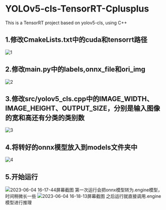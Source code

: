 # YOLOv5-cls-TensorRT-Cplusplus
This is a TensorRT project based on yolov5-cls, using C++
## 1.修改CmakeLists.txt中的cuda和tensorrt路径
![1](https://github.com/yaoyi30/YOLOv5-cls-TensorRT-Cplusplus/assets/56180347/58e9756a-6a5c-431f-bd2a-d9f6b1dd3cbf)
## 2.修改main.py中的labels,onnx_file和ori_img
![2](https://github.com/yaoyi30/YOLOv5-cls-TensorRT-Cplusplus/assets/56180347/0b2599bb-384c-4039-ab80-185bb106cd54)
## 3.修改src/yolov5_cls.cpp中的IMAGE_WIDTH、IMAGE_HEIGHT、OUTPUT_SIZE，分别是输入图像的宽和高还有分类的类别数
![3](https://github.com/yaoyi30/YOLOv5-cls-TensorRT-Cplusplus/assets/56180347/7292af49-777c-49dd-975a-a1cbc3ca70cf)
## 4.将转好的onnx模型放入到models文件夹中
![4](https://github.com/yaoyi30/YOLOv5-cls-TensorRT-Cplusplus/assets/56180347/c0747b66-7f33-4769-88a5-694287c28214)
## 5.开始运行
![2023-06-04 16-17-44屏幕截图](https://github.com/yaoyi30/YOLOv5-cls-TensorRT-Cplusplus/assets/56180347/a7047421-2c47-4466-a389-24852b1a463a)
第一次运行会把onnx模型转为.engine模型，时间稍微长一些
![2023-06-04 16-18-13屏幕截图](https://github.com/yaoyi30/YOLOv5-cls-TensorRT-Cplusplus/assets/56180347/cd24179b-f729-4e22-b6b7-98235e25584d)
之后运行就直接调用.engine模型进行推理
